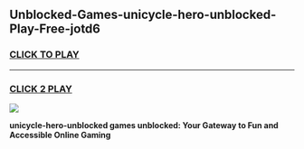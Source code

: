 
## Unblocked-Games-unicycle-hero-unblocked-Play-Free-jotd6
<h3>
<a href="https://premium76.site?title=unicycle-hero-unblocked&ref=20M">CLICK TO PLAY</a></h3>
<hr>

<h3>
<a href="https://premium76.site?title=unicycle-hero-unblocked&ref=20M">CLICK 2 PLAY</a>
  
</h3>

<a href="https://premium76.site?title=unicycle-hero-unblocked&ref=19M"><img src="https://clearcache.store/games.png"></a>


**unicycle-hero-unblocked games unblocked: Your Gateway to Fun and Accessible Online Gaming**
